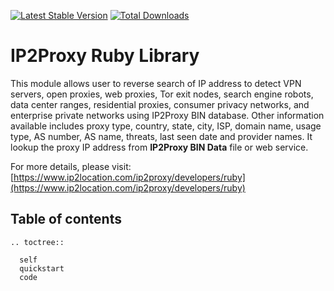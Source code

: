 [![Latest Stable Version](https://img.shields.io/gem/v/ip2proxy_ruby.svg)](https://rubygems.org/gems/ip2proxy_ruby)
[![Total Downloads](https://img.shields.io/gem/dt/ip2proxy_ruby.svg)](https://rubygems.org/gems/ip2proxy_ruby)

# IP2Proxy Ruby Library
This module allows user to reverse search of IP address to detect VPN servers, open proxies, web proxies, Tor exit nodes, search engine robots, data center ranges, residential proxies, consumer privacy networks, and enterprise private networks using IP2Proxy BIN database. Other information available includes proxy type, country, state, city,  ISP, domain name, usage type, AS number, AS name, threats, last seen date and provider names. It lookup the proxy IP address from **IP2Proxy BIN Data** file or web service.

For more details, please visit:
[https://www.ip2location.com/ip2proxy/developers/ruby](https://www.ip2location.com/ip2proxy/developers/ruby)


## Table of contents
 ```{eval-rst}
 .. toctree::

   self
   quickstart
   code
 ```